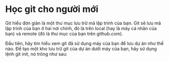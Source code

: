 # Học git cho người mới 

Git hiểu đơn giản là một thư mục lưu trữ mã lập trình của bạn. 
Git sẽ lưu mã lập trình  của bạn ở hai nơi chính, đó là trên local (hay là máy cá nhân của bạn) và remote (đó là thư mục của bạn trên github.com). 

Đầu tiên, hãy tìm hiểu xem git đã sử dụng máy của bạn để lưu dự án như thế nào. 
Để tạo một kho lưu trữ git của dự án dưới máy của bạn, hãy sử dụng lệnh git init, nó trông như sau:

